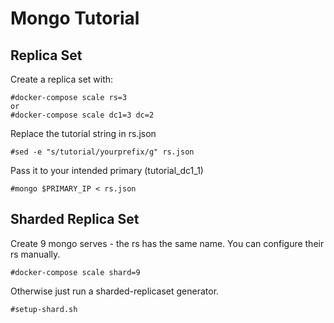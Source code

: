 # Mongo Tutorial

## Replica Set
Create a replica set with:

    #docker-compose scale rs=3
    or
    #docker-compose scale dc1=3 dc=2

Replace the tutorial string in rs.json

    #sed -e "s/tutorial/yourprefix/g" rs.json 

Pass it to your intended primary (tutorial_dc1_1)

    #mongo $PRIMARY_IP < rs.json


## Sharded Replica Set
Create 9 mongo serves - the rs has the same name. You can
configure their rs manually.

    #docker-compose scale shard=9

Otherwise just run a sharded-replicaset generator.

    #setup-shard.sh

